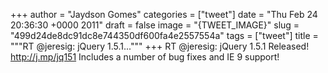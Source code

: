 
+++
author = "Jaydson Gomes"
categories = ["tweet"]
date = "Thu Feb 24 20:36:30 +0000 2011"
draft = false
image = "{TWEET_IMAGE}"
slug = "499d24de8dc91dc8e744350df600fa4e2557554a"
tags = ["tweet"]
title = """RT @jeresig: jQuery 1.5.1..."""
+++
RT @jeresig: jQuery 1.5.1 Released! http://j.mp/jq151 Includes a number of bug fixes and IE 9 support!
